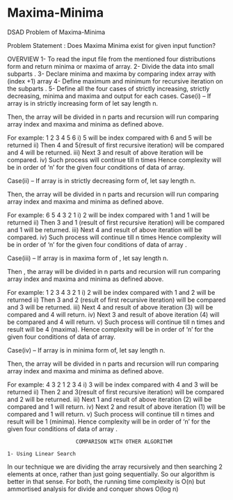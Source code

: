 # Maxima-Minima
DSAD Problem of Maxima-Minima

Problem Statement : Does Maxima Minima exist for given input function?

OVERVIEW
    1- To read the input file from the mentioned four distributions form and return minima or maxima of array.
    2- Divide the data into small subparts .
    3- Declare minima and maxima by comparing index array with (index +1) array
    4- Define maximum and minimum for recursive iteration on the subparts .
    5- Define all the four cases of strictly increasing, strictly decreasing, minima and maxima and output for each cases.
Case(i) – If array is in strictly increasing form of let say length n.

Then, the array will be divided in n parts and recursion will run comparing array index and maxima and minima as defined above.

For example:
1 2 3 4 5 6
    i) 5 will be index compared with 6 and 5 will be returned 
    ii) Then 4 and 5(result of first recursive iteration) will be compared and 4 will be returned.
    iii) Next 3 and result of above iteration will be compared.
    iv) Such process will continue till n times
Hence complexity will be in order of ‘n’ for the given four conditions of data of array.


Case(ii) – If array is in strictly decreasing form of, let say length n.

Then, the array will be divided in n parts and recursion will run comparing array index and maxima and minima as defined above.

For example:
6 5 4 3 2 1
    i) 2 will be index compared with 1 and 1 will be returned 
    ii) Then 3 and 1 (result of first recursive iteration) will be compared and 1 will be returned.
    iii) Next 4 and result of above iteration will be compared.
    iv) Such process will continue till n times
Hence complexity will be in order of ‘n’ for the given four conditions of data of array .


Case(iii) – If array is in maxima form of , let say length n.

Then , the array will be divided in n parts and recursion will run comparing array index and maxima and minima as defined above.

For example:
1 2 3 4 3 2 1
    i) 2 will be index compared with 1 and 2 will be returned 
    ii) Then 3 and 2 (result of first recursive iteration) will be compared and 3 will be returned.
    iii) Next 4 and result of above iteration (3) will be compared and 4 will return.
    iv) Next 3 and result of above iteration (4) will be compared and 4 will return.
    v) Such process will continue till n times and result will be 4 (maxima).
Hence complexity will be in order of ‘n’ for the given four conditions of data of array.


Case(iv) – If array is in minima form of, let say length n.

Then, the array will be divided in n parts and recursion will run comparing array index and maxima and minima as defined above.

For example:
4 3 2 1 2 3 4
    i) 3 will be index compared with 4 and 3 will be returned 
    ii) Then 2 and 3(result of first recursive iteration) will be compared and 2 will be returned.
    iii) Next 1 and result of above iteration (2) will be compared and 1 will return.
    iv) Next 2 and result of above iteration (1) will be compared and 1 will return.
    v) Such process will continue till n times and result will be 1 (minima).
Hence complexity will be in order of ‘n’ for the given four conditions of data of array .

 
                          COMPARISON WITH OTHER ALGORITHM

    1- Using Linear Search

In our technique we are dividing the array recursively and then searching 2 elements at once, rather than just going sequentially. So our algorithm is better in that sense. For both, the running time complexity is O(n) but ammortised analysis for divide and conquer shows O(log n) 

